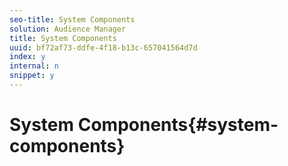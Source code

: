 ```yaml
---
seo-title: System Components
solution: Audience Manager
title: System Components
uuid: bf72af73-ddfe-4f18-b13c-657041564d7d
index: y
internal: n
snippet: y
---
```


# System Components{#system-components}

<!-- 

c_compintro.xml

 -->

